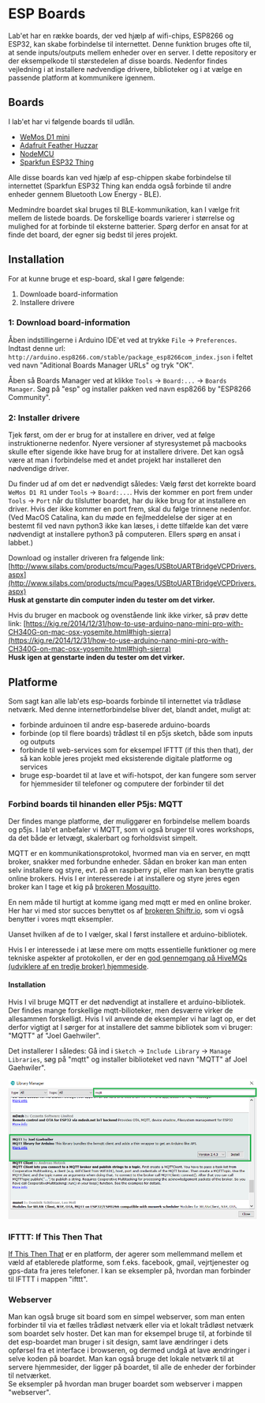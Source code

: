 # ESP Boards
Lab'et har en række boards, der ved hjælp af wifi-chips, ESP8266 og ESP32, kan skabe forbindelse til internettet. Denne funktion bruges ofte til, at sende inputs/outputs mellem enheder over en server. I dette repository er der eksempelkode til størstedelen af disse boards. Nedenfor findes vejledning i at installere nødvendige drivere, biblioteker og i at vælge en passende platform at kommunikere igennem.

## Boards
I lab'et har vi følgende boards til udlån.

* [WeMos D1 mini](https://wiki.wemos.cc/products:d1:d1_mini#technical_specs)
* [Adafruit Feather Huzzar](https://learn.adafruit.com/adafruit-feather-huzzah-esp8266/overview)
* [NodeMCU](http://www.nodemcu.com/index_en.html)
* [Sparkfun ESP32 Thing](https://learn.sparkfun.com/tutorials/esp32-thing-hookup-guide)

Alle disse boards kan ved hjælp af esp-chippen skabe forbindelse til internettet (Sparkfun ESP32 Thing kan endda også forbinde til andre enheder gennem Bluetooth Low Energy - BLE).

Medmindre boardet skal bruges til BLE-kommunikation, kan I vælge frit mellem de listede boards. De forskellige boards varierer i størrelse og mulighed for at forbinde til eksterne batterier. Spørg derfor en ansat for at finde det board, der egner sig bedst til jeres projekt.

## Installation
For at kunne bruge et esp-board, skal I gøre følgende:
1. Downloade board-information
2. Installere drivere

### 1: Download board-information  
Åben indstillingerne i Arduino IDE'et ved at trykke ```File``` -> ```Preferences```. Indtast denne url: ```http://arduino.esp8266.com/stable/package_esp8266com_index.json``` i feltet ved navn "Aditional Boards Manager URLs" og tryk "OK".

Åben så Boards Manager ved at klikke ```Tools``` -> ```Board:...``` -> ```Boards Manager```. Søg på "esp" og installer pakken ved navn esp8266 by "ESP8266 Community".

### 2: Installer drivere  
Tjek først, om der er brug for at installere en driver, ved at følge instruktionerne nedenfor. Nyere versioner af styresystemet på macbooks skulle efter sigende ikke have brug for at installere drivere. Det kan også være at man i forbindelse med et andet projekt har installeret den nødvendige driver. 

Du finder ud af om det er nødvendigt således: Vælg først det korrekte board ```WeMos D1 R1``` under ```Tools``` -> ```Board:...```. Hvis der kommer en port frem under ```Tools``` -> ```Port``` når du tilslutter boardet, har du ikke brug for at installere en driver. Hvis der ikke kommer en port frem, skal du følge trinnene nedenfor. (Ved MacOS Catalina, kan du møde en fejlmeddelelse der siger at en bestemt fil ved navn python3 ikke kan læses, i dette tilfælde kan det være nødvendigt at installere python3 på computeren. Ellers spørg en ansat i labbet.)

Download og installer driveren fra følgende link: [http://www.silabs.com/products/mcu/Pages/USBtoUARTBridgeVCPDrivers.aspx](http://www.silabs.com/products/mcu/Pages/USBtoUARTBridgeVCPDrivers.aspx)  
**Husk at genstarte din computer inden du tester om det virker.**

Hvis du bruger en macbook og ovenstående link ikke virker, så prøv dette link: [https://kig.re/2014/12/31/how-to-use-arduino-nano-mini-pro-with-CH340G-on-mac-osx-yosemite.html#high-sierra](https://kig.re/2014/12/31/how-to-use-arduino-nano-mini-pro-with-CH340G-on-mac-osx-yosemite.html#high-sierra)  
**Husk igen at genstarte inden du tester om det virker.**


## Platforme
Som sagt kan alle lab'ets esp-boards forbinde til internettet via trådløse netværk. Med denne internetforbindelse bliver det, blandt andet, muligt at:
*  forbinde arduinoen til andre esp-baserede arduino-boards
* forbinde (op til flere boards) trådløst til en p5js sketch, både som inputs og outputs
* forbinde til web-services som for eksempel IFTTT (if this then that), der så kan koble jeres projekt med eksisterende digitale platforme og services
* bruge esp-boardet til at lave et wifi-hotspot, der kan fungere som server for hjemmesider til telefoner og computere der forbinder til det

### Forbind boards til hinanden eller P5js: MQTT
Der findes mange platforme, der muliggører en forbindelse mellem boards og p5js. I lab'et anbefaler vi MQTT, som vi også bruger til vores workshops, da det både er letvægt, skalerbart og forholdsvist simpelt.

MQTT er en kommunikationsprotokol, hvormed man via en server, en mqtt broker, snakker med forbundne enheder. Sådan en broker kan man enten selv installere og styre, evt. på en raspberry pi, eller man kan benytte gratis online brokers.
Hvis I er interesserede i at installere og styre jeres egen broker kan I tage et kig på [brokeren Mosquitto](https://mosquitto.org/).  

En nem måde til hurtigt at komme igang med mqtt er med en online broker. Her har vi med stor succes benyttet os af [brokeren Shiftr.io](https://shiftr.io/), som vi også benytter i vores mqtt eksempler.

Uanset hvilken af de to I vælger, skal I først installere et arduino-bibliotek.

Hvis I er interessede i at læse mere om mqtts essentielle funktioner og mere tekniske aspekter af protokollen, er der en [god gennemgang på HiveMQs (udviklere af en tredje broker) hjemmeside](https://www.hivemq.com/mqtt-essentials/).  


#### Installation
Hvis I vil bruge MQTT er det nødvendigt at installere et arduino-bibliotek. Der findes mange forskellige mqtt-bilioteker, men desværre virker de allesammen forskelligt. Hvis I vil anvende de eksempler vi har lagt op, er det derfor vigtigt at I sørger for at installere det samme bibliotek som vi bruger: "MQTT" af "Joel Gaehwiler".

Det installerer I således:
Gå ind i ```Sketch``` -> ```Include Library``` -> ```Manage Libraries```, søg på "mqtt" og installer biblioteket ved navn "MQTT" af Joel Gaehwiler".

![billede af korrekt mqtt bibliotek](./assets/mqtt-bibliotek.png "Det korrekte mqtt bibliotek")


### IFTTT: If This Then That
[If This Then That](https://ifttt.com/) er en platform, der agerer som mellemmand mellem et væld af etablerede platforme, som f.eks. facebook, gmail, vejrtjenester og gps-data fra jeres telefoner.
I kan se eksempler på, hvordan man forbinder til IFTTT i mappen "ifttt".  

### Webserver
Man kan også bruge sit board som en simpel webserver, som man enten forbinder til via et fælles trådløst netværk eller via et lokalt trådløst netværk som boardet selv hoster.
Det kan man for eksempel bruge til, at forbinde til det esp-boardet man bruger i sit design, samt lave ændringer i dets opførsel fra et interface i browseren, og dermed undgå at lave ændringer i selve koden på boardet.
Man kan også bruge det lokale netværk til at servere hjemmesider, der ligger på boardet, til alle de enheder der forbinder til netværket.  
Se eksempler på hvordan man bruger boardet som webserver i mappen "webserver".
